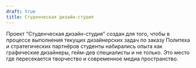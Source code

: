 ```yaml
---
draft: true
title: Студенческая дизайн-студия
---
```



Проект “Студенческая дизайн-студия” создан для того, чтобы в процессе выполнения текущих дизайнерских задач по заказу Политеха и стратегических партнёров студенты набирались опыта как графические дизайнеры, гейм-дев специалисты и не только. Это место где пересекается творчество и современное медиа пространство.